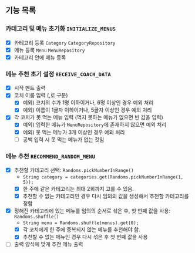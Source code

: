 ## 기능 목록

### 카테고리 및 메뉴 초기화 `INITIALIZE_MENUS`

- [x] 카테고리 등록 `Category` `CategoryRepository`
- [x] 메뉴 등록 `Menu` `MenuRepository`
- [x] 카테고리 안에 메뉴 등록

### 메뉴 추천 초기 설정  `RECEIVE_COACH_DATA`

- [x] 시작 멘트 출력
- [x] 코치 이름 입력 (,로 구분)
    - [x] 예외) 코치의 수가 1명 이하이거나, 6명 이상인 경우 예외 처리
    - [x] 예외) 이름이 1글자 이하이거나, 5글자 이상인 경우 예외 처리
- [x] 각 코치가 못 먹는 메뉴 입력 (먹지 못하는 메뉴가 없으면 빈 값을 입력)
    - [x] 예외) 입력한 메뉴가 `MenuRepository`에 존재하지 않으면 예외 처리
    - [x] 예외) 못 먹는 메뉴가 3개 이상인 경우 예외 처리
    - [ ] 공백 입력 시 못 먹는 메뉴가 없는 것임

### 메뉴 추천 `RECOMMEND_RANDOM_MENU`

- [x] 추천할 카테고리 선택: `Randoms.pickNumberInRange()`
    - `String category = categories.get(Randoms.pickNumberInRange(1, 5));`
    - [x] 한 주에 같은 카테고리는 최대 2회까지 고를 수 있음.
    - [x] 추천할 수 없는 카테고리인 경우 다시 임의의 값을 생성해서 추천할 카테고리를 정함

- [x] 정해진 카테고리에 있는 메뉴를 임의의 순서로 섞은 후, 첫 번째 값을 사용: `Randoms.shuffle()`
    - `String menu = Randoms.shuffle(menus).get(0);`
    - [x] 각 코치에게 한 주에 중복되지 않는 메뉴를 추천해야 함.
    - [x] 추천할 수 없는 메뉴인 경우 다시 섞은 후 첫 번째 값을 사용

- [ ] 출력 양식에 맞게 추천 메뉴 출력